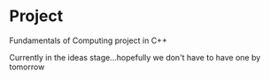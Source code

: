 # Project
Fundamentals of Computing project in C++

Currently in the ideas stage...hopefully we don't have to have one by tomorrow
